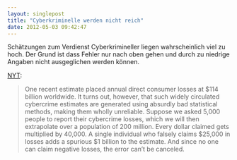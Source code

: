 ```yaml
---
layout: singlepost
title: "Cyberkriminelle werden nicht reich"
date: 2012-05-03 09:42:47
---
```

Schätzungen zum Verdienst Cyberkrimineller liegen wahrscheinlich viel zu hoch. Der Grund ist dass Fehler nur nach oben gehen und durch zu niedrige Angaben nicht ausgeglichen werden können.

[NYT](http://www.nytimes.com/2012/04/15/opinion/sunday/the-cybercrime-wave-that-wasnt.html):

> One recent estimate placed annual direct consumer losses at $114 billion worldwide. It turns out, however, that such widely circulated cybercrime estimates are generated using absurdly bad statistical methods, making them wholly unreliable. Suppose we asked 5,000 people to report their cybercrime losses, which we will then extrapolate over a population of 200 million. Every dollar claimed gets multiplied by 40,000. A single individual who falsely claims $25,000 in losses adds a spurious $1 billion to the estimate. And since no one can claim negative losses, the error can’t be canceled.